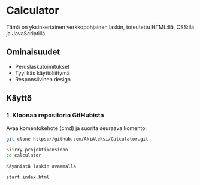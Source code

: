 # Calculator

Tämä on yksinkertainen verkkopohjainen laskin, toteutettu HTML:llä, CSS:llä ja JavaScriptillä.

## Ominaisuudet
- Peruslaskutoimitukset
- Tyylikäs käyttöliittymä
- Responsiivinen design

## Käyttö

### 1. Kloonaa repositorio GitHubista

Avaa komentokehote (cmd) ja suorita seuraava komento:

```bash
git clone https://github.com/AkiAleksi/Calculator.git   

Siirry projektikansioon
cd calculator

Käynnistä laskin avaamalla

start index.html